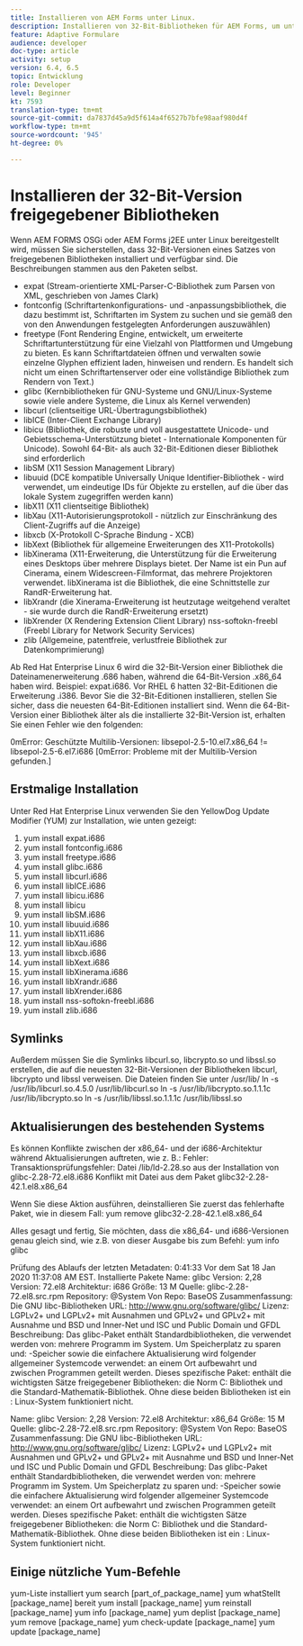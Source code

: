 ```yaml
---
title: Installieren von AEM Forms unter Linux.
description: Installieren von 32-Bit-Bibliotheken für AEM Forms, um unter Linux zu installieren.
feature: Adaptive Formulare
audience: developer
doc-type: article
activity: setup
version: 6.4, 6.5
topic: Entwicklung
role: Developer
level: Beginner
kt: 7593
translation-type: tm+mt
source-git-commit: da7837d45a9d5f614a4f6527b7bfe98aaf980d4f
workflow-type: tm+mt
source-wordcount: '945'
ht-degree: 0%

---
```



# Installieren der 32-Bit-Version freigegebener Bibliotheken

Wenn AEM FORMS OSGi oder AEM Forms j2EE unter Linux bereitgestellt wird, müssen Sie sicherstellen, dass 32-Bit-Versionen eines Satzes von freigegebenen Bibliotheken installiert und verfügbar sind.  Die Beschreibungen stammen aus den Paketen selbst.

* expat (Stream-orientierte XML-Parser-C-Bibliothek zum Parsen von XML, geschrieben von James Clark)
* fontconfig (Schriftartenkonfigurations- und -anpassungsbibliothek, die dazu bestimmt ist, Schriftarten im System zu suchen und sie gemäß den von den Anwendungen festgelegten Anforderungen auszuwählen)
* freetype (Font Rendering Engine, entwickelt, um erweiterte Schriftartunterstützung für eine Vielzahl von Plattformen und Umgebung zu bieten. Es kann Schriftartdateien öffnen und verwalten sowie einzelne Glyphen effizient laden, hinweisen und rendern. Es handelt sich nicht um einen Schriftartenserver oder eine vollständige Bibliothek zum Rendern von Text.)
* glibc (Kernbibliotheken für GNU-Systeme und GNU/Linux-Systeme sowie viele andere Systeme, die Linux als Kernel verwenden)
* libcurl (clientseitige URL-Übertragungsbibliothek)
* libICE (Inter-Client Exchange Library)
* libicu (Bibliothek, die robuste und voll ausgestattete Unicode- und Gebietsschema-Unterstützung bietet - Internationale Komponenten für Unicode). Sowohl 64-Bit- als auch 32-Bit-Editionen dieser Bibliothek sind erforderlich
* libSM (X11 Session Management Library)
* libuuid (DCE kompatible Universally Unique Identifier-Bibliothek - wird verwendet, um eindeutige IDs für Objekte zu erstellen, auf die über das lokale System zugegriffen werden kann)
* libX11 (X11 clientseitige Bibliothek)
* libXau (X11-Autorisierungsprotokoll - nützlich zur Einschränkung des Client-Zugriffs auf die Anzeige)
* libxcb (X-Protokoll C-Sprache Bindung - XCB)
* libXext (Bibliothek für allgemeine Erweiterungen des X11-Protokolls)
* libXinerama (X11-Erweiterung, die Unterstützung für die Erweiterung eines Desktops über mehrere Displays bietet. Der Name ist ein Pun auf Cinerama, einem Widescreen-Filmformat, das mehrere Projektoren verwendet. libXinerama ist die Bibliothek, die eine Schnittstelle zur RandR-Erweiterung hat.
* libXrandr (die Xinerama-Erweiterung ist heutzutage weitgehend veraltet - sie wurde durch die RandR-Erweiterung ersetzt)
* libXrender (X Rendering Extension Client Library)
nss-softokn-freebl (Freebl Library for Network Security Services)
* zlib (Allgemeine, patentfreie, verlustfreie Bibliothek zur Datenkomprimierung)

Ab Red Hat Enterprise Linux 6 wird die 32-Bit-Version einer Bibliothek die Dateinamenerweiterung .686 haben, während die 64-Bit-Version .x86_64 haben wird. Beispiel: expat.i686. Vor RHEL 6 hatten 32-Bit-Editionen die Erweiterung .i386. Bevor Sie die 32-Bit-Editionen installieren, stellen Sie sicher, dass die neuesten 64-Bit-Editionen installiert sind. Wenn die 64-Bit-Version einer Bibliothek älter als die installierte 32-Bit-Version ist, erhalten Sie einen Fehler wie den folgenden:

0mError: Geschützte Multilib-Versionen: libsepol-2.5-10.el7.x86_64 != libsepol-2.5-6.el7.i686 [0mError: Probleme mit der Multilib-Version gefunden.]

## Erstmalige Installation

Unter Red Hat Enterprise Linux verwenden Sie den YellowDog Update Modifier (YUM) zur Installation, wie unten gezeigt:

1. yum install expat.i686
2. yum install fontconfig.i686
3. yum install freetype.i686
4. yum install glibc.i686
5. yum install libcurl.i686
6. yum install libICE.i686
7. yum install libicu.i686
8. yum install libicu
9. yum install libSM.i686
10. yum install libuuid.i686
11. yum install libX11.i686
12. yum install libXau.i686
13. yum install libxcb.i686
14. yum install libXext.i686
15. yum install libXinerama.i686
16. yum install libXrandr.i686
17. yum install libXrender.i686
18. yum install nss-softokn-freebl.i686
19. yum install zlib.i686

## Symlinks

Außerdem müssen Sie die Symlinks libcurl.so, libcrypto.so und libssl.so erstellen, die auf die neuesten 32-Bit-Versionen der Bibliotheken libcurl, libcrypto und libssl verweisen. Die Dateien finden Sie unter /usr/lib/
ln -s /usr/lib/libcurl.so.4.5.0 /usr/lib/libcurl.so
ln -s /usr/lib/libcrypto.so.1.1.1c /usr/lib/libcrypto.so
ln -s /usr/lib/libssl.so.1.1.1c /usr/lib/libssl.so

## Aktualisierungen des bestehenden Systems

Es können Konflikte zwischen der x86_64- und der i686-Architektur während Aktualisierungen auftreten, wie z. B.:
Fehler: Transaktionsprüfungsfehler:
Datei /lib/ld-2.28.so aus der Installation von glibc-2.28-72.el8.i686 Konflikt mit Datei aus dem Paket glibc32-2.28-42.1.el8.x86_64

Wenn Sie diese Aktion ausführen, deinstallieren Sie zuerst das fehlerhafte Paket, wie in diesem Fall:
yum remove glibc32-2.28-42.1.el8.x86_64

Alles gesagt und fertig, Sie möchten, dass die x86_64- und i686-Versionen genau gleich sind, wie z.B. von dieser Ausgabe bis zum Befehl:
yum info glibc

Prüfung des Ablaufs der letzten Metadaten: 0:41:33 Vor dem Sat 18 Jan 2020 11:37:08 AM EST.
Installierte Pakete
Name: glibc
Version: 2,28
Version: 72.el8
Architektur: i686
Größe: 13 M
Quelle: glibc-2.28-72.el8.src.rpm
Repository: @System
Von Repo: BaseOS
Zusammenfassung: Die GNU libc-Bibliotheken
URL: http://www.gnu.org/software/glibc/
Lizenz: LGPLv2+ und LGPLv2+ mit Ausnahmen und GPLv2+ und GPLv2+ mit Ausnahme und BSD und Inner-Net und ISC und Public Domain und GFDL
Beschreibung: Das glibc-Paket enthält Standardbibliotheken, die verwendet werden von: mehrere Programm im System. Um Speicherplatz zu sparen und: -Speicher sowie die einfachere Aktualisierung wird folgender allgemeiner Systemcode verwendet: an einem Ort aufbewahrt und zwischen Programmen geteilt werden. Dieses spezifische Paket: enthält die wichtigsten Sätze freigegebener Bibliotheken: die Norm C: Bibliothek und die Standard-Mathematik-Bibliothek. Ohne diese beiden Bibliotheken ist ein : Linux-System funktioniert nicht.

Name: glibc
Version: 2,28
Version: 72.el8
Architektur: x86_64
Größe: 15 M
Quelle: glibc-2.28-72.el8.src.rpm
Repository: @System
Von Repo: BaseOS
Zusammenfassung: Die GNU libc-Bibliotheken
URL: http://www.gnu.org/software/glibc/
Lizenz: LGPLv2+ und LGPLv2+ mit Ausnahmen und GPLv2+ und GPLv2+ mit Ausnahme und BSD und Inner-Net und ISC und Public Domain und GFDL
Beschreibung: Das glibc-Paket enthält Standardbibliotheken, die verwendet werden von: mehrere Programm im System. Um Speicherplatz zu sparen und: -Speicher sowie die einfachere Aktualisierung wird folgender allgemeiner Systemcode verwendet: an einem Ort aufbewahrt und zwischen Programmen geteilt werden. Dieses spezifische Paket: enthält die wichtigsten Sätze freigegebener Bibliotheken: die Norm C: Bibliothek und die Standard-Mathematik-Bibliothek. Ohne diese beiden Bibliotheken ist ein : Linux-System funktioniert nicht.

## Einige nützliche Yum-Befehle

yum-Liste installiert
yum search [part_of_package_name]
yum whatStellt [package_name] bereit
yum install [package_name]
yum reinstall [package_name]
yum info [package_name]
yum deplist [package_name]
yum remove [package_name]
yum check-update [package_name]
yum update [package_name]
